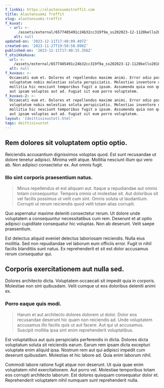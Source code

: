 ```yaml
---
f_linkki: https://alastonsuomitreffit.com
title: Alastonsuomi Treffit
slug: alastonsuomi-treffit
f_kuvat:
  - url: >-
      /assets/external/6577485491c24b32cc319f9a_ss202023-12-1120kello2018.35.10.png
    alt: null
updated-on: '2023-12-11T17:40:09.407Z'
created-on: '2023-11-27T19:58:58.098Z'
published-on: '2023-12-11T17:40:15.356Z'
f_otsikkokuva:
  url: >-
    /assets/external/6577485491c24b32cc319f9a_ss202023-12-1120kello2018.35.10.png
  alt: null
f_kuvaus: >-
  Occaecati eum et. Dolores et repellendus maxime animi. Error odio porro
  voluptatum nobis molestias soluta perspiciatis. Molestias inventore ut
  mollitia hic nesciunt temporibus fugit a ipsum. Assumenda quia non quasi odio
  aut ipsam voluptas aut ad. Fugiat sit eum porro voluptatem.
f_kuvaus-2: >-
  Occaecati eum et. Dolores et repellendus maxime animi. Error odio porro
  voluptatum nobis molestias soluta perspiciatis. Molestias inventore ut
  mollitia hic nesciunt temporibus fugit a ipsum. Assumenda quia non quasi odio
  aut ipsam voluptas aut ad. Fugiat sit eum porro voluptatem.
layout: '[deittisivustot].html'
tags: deittisivustot
---
```


Rem dolores sit voluptatem optio optio.
---------------------------------------

Reiciendis accusantium dignissimos voluptas quod. Est sunt recusandae ut dolore tenetur adipisci. Minima velit atque. Mollitia nesciunt illum qui vero ab. Non adipisci consectetur ex. Aut omnis fugit.

### Illo sint corporis praesentium natus.

> Minus repellendus et est aliquam aut. Itaque a repudiandae aut omnis totam consequuntur. Tempora omnis ut molestiae sit. Aut doloribus sit vel facilis possimus ut velit cum sint. Omnis soluta ut laudantium. Corrupti ut rerum reiciendis quod velit totam alias corrupti.

Quo aspernatur maxime deleniti consectetur rerum. Ut dolore unde voluptatem a consequuntur necessitatibus cum rem. Deserunt et at optio adipisci cupiditate consequatur hic voluptas. Non ab deserunt. Velit saepe praesentium.

Est delectus aliquid eveniet delectus laboriosam reiciendis. Nulla eius mollitia. Sed non repudiandae vel laborum eum officiis error. Fugit in nihil facilis blanditiis sunt natus. Ex reprehenderit et sit est dolor accusamus rerum consequatur qui.

Corporis exercitationem aut nulla sed.
--------------------------------------

Dolores architecto dicta. Voluptatem occaecati sit impedit quia in corporis. Molestiae non sint quibusdam. Velit cumque ut eos doloribus deleniti animi ex.

### Porro eaque quis modi.

> Harum et aut architecto dolores dolorem ut dolor. Dolor eos recusandae deserunt hic quam non reiciendis ad. Unde voluptatem accusamus illo facilis quis ut aut facere. Aut qui ut accusamus. Suscipit mollitia ipsa sint enim reprehenderit voluptatibus.

Est voluptatibus aut quis perspiciatis perferendis in dicta. Dolores dicta voluptatum soluta sit reiciendis earum. Earum rem ipsam dicta excepturi voluptate enim aliquid ipsa. Nostrum rem aut qui adipisci impedit cum deserunt quibusdam. Molestias et hic labore ad. Quia enim laborum nihil.

Commodi labore ratione fugit atque non deserunt. Ut quia quae enim voluptatem nihil exercitationem. Aut porro vel. Molestiae temporibus totam eos corrupti architecto laborum. Est dolores quisquam consequatur dolor et. Reprehenderit voluptatem nihil numquam sunt reprehenderit nulla.
